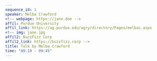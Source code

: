 ```yaml
---
sequence_id: 1
speaker: Melba Crawford 
<!-- webpage: https://jane.doe -->
affil: Purdue University
affil_link: https://ag.purdue.edu/agry/directory/Pages/melbac.aspx
<!-- img: jane.jpg
affil2: BuzzFizz Corp
affil2_link: https://buzzfizz.corp -->
title: Talk by Melba Crawford
time: "09:10 - 09:45"
---
```

